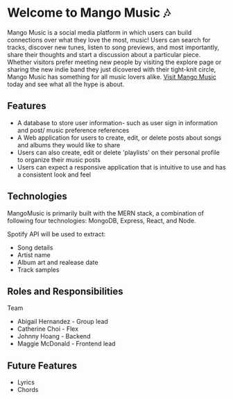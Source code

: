 # Welcome to Mango Music 🎶 

Mango Music is a social media platform in which users can build connections over what they love the most, music! Users can search for tracks, discover new tunes, listen to song previews, and most importantly, share their thoughts and start a discussion about a particular piece. Whether visitors prefer meeting new people by visiting the explore page or sharing the new indie band they just dicovered with their tight-knit circle, Mango Music has something for all music lovers alike. [Visit Mango Music](https://mango-music-fsp.herokuapp.com/#/welcome) today and see what all the hype is about.

## Features
* A database to store user information- such as user sign in information and post/ music preference references
* A Web application for users to create, edit, or delete posts about songs and albums they would like to share
* Users can also create, edit or delete 'playlists' on their personal profile to organize their music posts
* Users can expect a responsive application that is intuitive to use and has a consistent look and feel

## Technologies
MangoMusic is primarily built with the MERN stack, a combination of following four technologies: MongoDB, Express, React, and Node.

Spotify API will be used to extract:
* Song details
* Artist name
* Album art and realease date
* Track samples

## Roles and Responsibilities
Team
* Abigail Hernandez - Group lead
* Catherine Choi - Flex
* Johnny Hoang - Backend
* Maggie McDonald - Frontend lead

## Future Features
* Lyrics
* Chords
